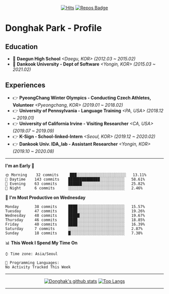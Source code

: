 <div align=center>
  
[![Hits](https://hits.seeyoufarm.com/api/count/incr/badge.svg?url=https%3A%2F%2Fgithub.com%2FDonghakPark)](https://hits.seeyoufarm.com)
[![Repos Badge](https://badges.pufler.dev/repos/DonghakPark)](https://badges.pufler.dev)

</div>

# Donghak Park - Profile

## Education
- :school: **Daegun High School** *<Daegu, KOR> (2012.03 ~ 2015.02)*
- :school: **Dankook University - Dept of Software** *<Yongin, KOR> (2015.03 ~ 2021.02)*

## Experiences
- &#128073; **PyeongChang Winter Olympics - Conducting Czech Athletes, Volunteer** *<Pyeongchang, KOR> (2019.01 ~ 2018.02)*
- &#128073; **University of Pennsylvania - Language Training** *<PA, USA> (2018.12 ~ 2019.01)*
- &#128073; **University of California Irvine - Visiting Researcher** *<CA, USA> (2019.07 ~ 2019.09)*
- &#128073; **K-Sign - School-linked-Intern**  *<Seoul, KOR> (2019.12 ~ 2020.02)*
- &#128073; **Dankook Univ. IDA_lab - Assistant Researcher** *<Yongin, KOR> (2019.10 ~ 2020.08)*

---

<!--START_SECTION:waka-->
**I'm an Early 🐤** 

```text
🌞 Morning    32 commits     ███░░░░░░░░░░░░░░░░░░░░░░   13.11% 
🌆 Daytime    143 commits    ██████████████░░░░░░░░░░░   58.61% 
🌃 Evening    63 commits     ██████░░░░░░░░░░░░░░░░░░░   25.82% 
🌙 Night      6 commits      ░░░░░░░░░░░░░░░░░░░░░░░░░   2.46%

```
📅 **I'm Most Productive on Wednesday** 

```text
Monday       38 commits     ████░░░░░░░░░░░░░░░░░░░░░   15.57% 
Tuesday      47 commits     ████░░░░░░░░░░░░░░░░░░░░░   19.26% 
Wednesday    48 commits     █████░░░░░░░░░░░░░░░░░░░░   19.67% 
Thursday     46 commits     ████░░░░░░░░░░░░░░░░░░░░░   18.85% 
Friday       40 commits     ████░░░░░░░░░░░░░░░░░░░░░   16.39% 
Saturday     7 commits      ░░░░░░░░░░░░░░░░░░░░░░░░░   2.87% 
Sunday       18 commits     █░░░░░░░░░░░░░░░░░░░░░░░░   7.38%

```


📊 **This Week I Spend My Time On** 

```text
⌚︎ Time zone: Asia/Seoul

💬 Programming Languages: 
No Activity Tracked This Week

```


<!--END_SECTION:waka-->

--- 
<div align=center>

[![Donghak's github stats](https://github-readme-stats.vercel.app/api?username=DonghakPark&show_icons=true&theme=vue)](https://github.com/anuraghazra/github-readme-stats)
[![Top Langs](https://github-readme-stats.vercel.app/api/top-langs/?username=DonghakPark&layout=compact)](https://github.com/anuraghazra/github-readme-stats)

</div>

--- 

